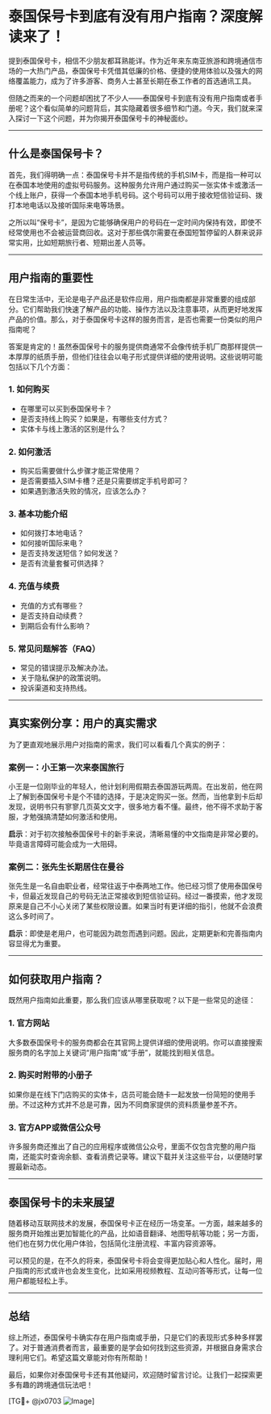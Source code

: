 # 泰国保号卡到底有没有用户指南？深度解读来了！

提到泰国保号卡，相信不少朋友都耳熟能详。作为近年来东南亚旅游和跨境通信市场的一大热门产品，泰国保号卡凭借其低廉的价格、便捷的使用体验以及强大的网络覆盖能力，成为了许多游客、商务人士甚至长期在泰工作者的首选通讯工具。

但随之而来的一个问题却困扰了不少人——泰国保号卡到底有没有用户指南或者手册呢？这个看似简单的问题背后，其实隐藏着很多细节和门道。今天，我们就来深入探讨一下这个问题，并为你揭开泰国保号卡的神秘面纱。

---

## 什么是泰国保号卡？

首先，我们得明确一点：泰国保号卡并不是指传统的手机SIM卡，而是指一种可以在泰国本地使用的虚拟号码服务。这种服务允许用户通过购买一张实体卡或激活一个线上账户，获得一个泰国本地手机号码。这个号码可以用于接收短信验证码、拨打本地电话以及接听国际来电等场景。

之所以叫“保号卡”，是因为它能够确保用户的号码在一定时间内保持有效，即使不经常使用也不会被运营商回收。这对于那些偶尔需要在泰国短暂停留的人群来说非常实用，比如短期旅行者、短期出差人员等。

---

## 用户指南的重要性

在日常生活中，无论是电子产品还是软件应用，用户指南都是非常重要的组成部分。它们帮助我们快速了解产品的功能、操作方法以及注意事项，从而更好地发挥产品的价值。那么，对于泰国保号卡这样的服务而言，是否也需要一份类似的用户指南呢？

答案是肯定的！虽然泰国保号卡的服务提供商通常不会像传统手机厂商那样提供一本厚厚的纸质手册，但他们往往会以电子形式提供详细的使用说明。这些说明可能包括以下几个方面：

### 1. **如何购买**
   - 在哪里可以买到泰国保号卡？
   - 是否支持线上购买？如果是，有哪些支付方式？
   - 实体卡与线上激活的区别是什么？

### 2. **如何激活**
   - 购买后需要做什么步骤才能正常使用？
   - 是否需要插入SIM卡槽？还是只需要绑定手机号即可？
   - 如果遇到激活失败的情况，应该怎么办？

### 3. **基本功能介绍**
   - 如何拨打本地电话？
   - 如何接听国际来电？
   - 是否支持发送短信？如何发送？
   - 是否有流量套餐可供选择？

### 4. **充值与续费**
   - 充值的方式有哪些？
   - 是否支持自动续费？
   - 到期后会有什么影响？

### 5. **常见问题解答（FAQ）**
   - 常见的错误提示及解决办法。
   - 关于隐私保护的政策说明。
   - 投诉渠道和支持热线。

---

## 真实案例分享：用户的真实需求

为了更直观地展示用户对指南的需求，我们可以看看几个真实的例子：

### 案例一：小王第一次来泰国旅行
小王是一位刚毕业的年轻人，他计划利用假期去泰国游玩两周。在出发前，他在网上了解到泰国保号卡是个不错的选择，于是决定购买一张。然而，当他拿到卡后却发现，说明书只有寥寥几页英文文字，很多地方看不懂。最终，他不得不求助于客服，才勉强搞清楚如何激活和使用。

**启示**：对于初次接触泰国保号卡的新手来说，清晰易懂的中文指南是非常必要的。毕竟语言障碍可能会成为一大阻碍。

### 案例二：张先生长期居住在曼谷
张先生是一名自由职业者，经常往返于中泰两地工作。他已经习惯了使用泰国保号卡，但最近发现自己的号码无法正常接收到短信验证码。经过一番摸索，他才发现原来是自己不小心关闭了某些权限设置。如果当时有更详细的指引，他就不会浪费这么多时间了。

**启示**：即使是老用户，也可能因为疏忽而遇到问题。因此，定期更新和完善指南内容显得尤为重要。

---

## 如何获取用户指南？

既然用户指南如此重要，那么我们应该从哪里获取呢？以下是一些常见的途径：

### 1. **官方网站**
大多数泰国保号卡的服务商都会在其官网上提供详细的使用说明。你可以直接搜索服务商的名字加上关键词“用户指南”或“手册”，就能找到相关信息。

### 2. **购买时附带的小册子**
如果你是在线下门店购买的实体卡，店员可能会随卡一起发放一份简短的使用手册。不过这种方式并不总是可靠，因为不同商家提供的资料质量参差不齐。

### 3. **官方APP或微信公众号**
许多服务商还推出了自己的应用程序或微信公众号，里面不仅包含完整的用户指南，还能实时查询余额、查看消费记录等。建议下载并关注这些平台，以便随时掌握最新动态。

---

## 泰国保号卡的未来展望

随着移动互联网技术的发展，泰国保号卡正在经历一场变革。一方面，越来越多的服务商开始推出更加智能化的产品，比如语音翻译、地图导航等功能；另一方面，他们也在努力优化用户体验，包括简化注册流程、丰富内容资源等。

可以预见的是，在不久的将来，泰国保号卡将会变得更加贴心和人性化。届时，用户指南的形式或许也会发生变化，比如采用视频教程、互动问答等形式，让每一位用户都能轻松上手。

---

## 总结

综上所述，泰国保号卡确实存在用户指南或手册，只是它们的表现形式多种多样罢了。对于普通消费者而言，最重要的是学会如何找到这些资源，并根据自身需求合理利用它们。希望这篇文章能对你有所帮助！

最后，如果你对泰国保号卡还有其他疑问，欢迎随时留言讨论。让我们一起探索更多有趣的跨境通信玩法吧！

[TG💪+ @jx0703 ![Image](https://github.com/user-attachments/assets/dbca1d08-cadb-493c-b0ec-ad6f7a83f270)]